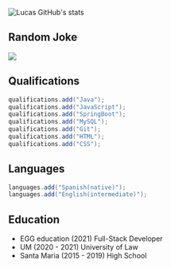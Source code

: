 ![Lucas GitHub's stats](https://github-readme-stats.vercel.app/api?username=lucascardone&show_icons=true&theme=react)


## Random Joke
<img src= https://camo.githubusercontent.com/6e6318e45cd6fffd32ea53a65decc3b4f7891e3f1f8016ea7704f75a0e310dcd/68747470733a2f2f726561646d652d6a6f6b65732e76657263656c2e6170702f6170693f7468656d653d736f6c6964426c7565 />

## Qualifications
```java
qualifications.add("Java");
qualifications.add("JavaScript");
qualifications.add("SpringBoot");
qualifications.add("MySQL");
qualifications.add("Git");
qualifications.add("HTML");
qualifications.add("CSS");
```
## Languages
```java
languages.add("Spanish(native)");
languages.add("English(intermediate)");
```
## Education

- EGG education (2021) Full-Stack Developer
- UM (2020 - 2021) University of Law
- Santa Maria (2015 - 2019) High School
